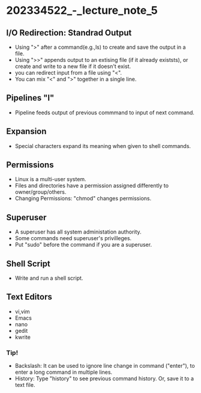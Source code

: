 # 202334522_-_lecture_note_5

## I/O Redirection: Standrad Output
   - Using ">" after a command(e.g.,ls) to create and save the output in a file.
   - Using ">>" appends output to an extising file (if it already existsts), or create and write to a new file if it doesn't exist.
   - you can redirect input from a file using "<".
   - You can mix "<" and ">" together in a single line.

## Pipelines "l"
  - Pipeline feeds output of previous commmand to input of next command.

## Expansion
  - Special characters expand its meaning when given to shell commands.

## Permissions
  - Linux is a multi-user system.
  - Files and directories have a permission assigned differently to owner/group/others.
  - Changing Permissions: "chmod" changes permissions.

## Superuser
  - A superuser has all system administation authority.
  - Some commands need superuser's privilleges.
  - Put "sudo" before the command if you are a superuser.

## Shell Script
  - Write and run a shell script.

## Text Editors 
  - vi,vim
  - Emacs
  - nano
  - gedit
  - kwrite

### Tip!
  - Backslash: It can be used to ignore line change in command ("enter"), to enter a long command in multiple lines.
  - History: Type "history" to see previous command history. Or, save it to a text file.
